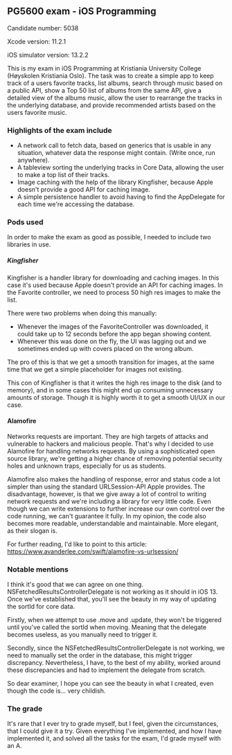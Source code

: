 ## PG5600 exam - iOS Programming
Candidate number: 5038

Xcode version: 11.2.1

iOS simulator version: 13.2.2

This is my exam in iOS Programming at Kristiania University College (Høyskolen Kristiania Oslo).
The task was to create a simple app to keep track of a users favorite tracks, list albums, search
through music based on a public API, show a Top 50 list of albums from the same API, give a detailed
view of the albums music, allow the user to rearrange the tracks in the underlying database, and 
provide recommended artists based on the users favorite music.

### Highlights of the exam include
* A network call to fetch data, based on generics that is usable in any situation, whatever data
the response might contain. (Write once, run anywhere).
* A tableview sorting the underlying tracks in Core Data, allowing the user to make a top list
of their tracks.
* Image caching with the help of the library Kingfisher, because Apple doesn't provide a good
API for caching image.
* A simple persistence handler to avoid having to find the AppDelegate for each time we're
accessing the database.

### Pods used
In order to make the exam as good as possible, I needed to include two libraries in use.

##### Kingfisher
Kingfisher is a handler library for downloading and caching images. In this case it's used
because Apple doesn't provide an API for caching images. In the Favorite controller, we need
to process 50 high res images to make the list. 

There were two problems when doing this manually:
* Whenever the images of the FavoriteController was downloaded, it could take up to 12 seconds
before the app began showing content.
* Whenever this was done on the fly, the UI was lagging out and we sometimes ended up with
covers placed on the wrong album.

The pro of this is that we get a smooth transition for images, at the same time that we
get a simple placeholder for images not existing. 

This con of Kingfisher is that it writes the high res image to the disk (and to memory),
and in some cases this might end up consuming unnecessary amounts of storage.
Though it is highly worth it to get a smooth UI/UX in our case.

#### Alamofire
Networks requests are important. They are high targets of attacks and vulnerable to hackers 
and malicious people. That's why I decided to use Alamofire for handling networks requests.
By using a sophisticated open source library, we're getting a higher chance of removing
potential security holes and unknown traps, especially for us as students. 

Alamofire also makes the handling of response, error and status code a lot simpler than
using the standard URLSession-API Apple provides. The disadvantage, however, is that we
give away a lot of control to writing network requests and we're including a library 
for very little code. Even though we can write extensions to further increase our own
control over the code running, we can't guarantee it fully. In my opinion, the code also
becomes more readable, understandable and maintainable. More elegant, as their slogan is.

For further reading, I'd like to point to this article:
https://www.avanderlee.com/swift/alamofire-vs-urlsession/

### Notable mentions
I think it's good that we can agree on one thing. NSFetchedResultsControllerDelegate is
not working as it should in iOS 13. Once we've established that, you'll see the beauty in
my way of updating the sortId for core data. 

Firstly, when we attempt to use .move and .update, they won't be triggered until you've called
the sortId when moving. Meaning that the delegate becomes useless, as you manually need to trigger it.

Secondly, since the NSFetchedResultsControllerDelegate is not working, we need to manually set 
the order in the database, this might trigger discrepancy. Nevertheless, I have, to
the best of my ability, worked around these discrepancies and had to implement the delegate
from scratch.

So dear examiner, I hope you can see the beauty in what I created, even though the code is...
very childish.

### The grade
It's rare that I ever try to grade myself, but I feel, given the circumstances, that I could
give it a try. Given everything I've implemented, and how I have implemented it, and solved
all the tasks for the exam, I'd grade myself with an A.
